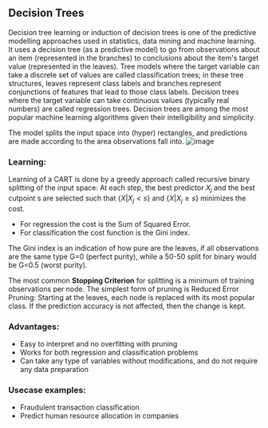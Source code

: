 ## Decision Trees

Decision tree learning or induction of decision trees is one of the predictive modelling approaches used in statistics, data mining and machine learning. It uses a decision tree (as a predictive model) to go from observations about an item (represented in the branches) to conclusions about the item's target value (represented in the leaves). Tree models where the target variable can take a discrete set of values are called classification trees; in these tree structures, leaves represent class labels and branches represent conjunctions of features that lead to those class labels. Decision trees where the target variable can take continuous values (typically real numbers) are called regression trees. Decision trees are among the most popular machine learning algorithms given their intelligibility and simplicity.

The model splits the input space into (hyper) rectangles, and predictions are made according to the area observations fall into.
![image](https://user-images.githubusercontent.com/12089275/120892513-0378f580-c60f-11eb-826f-72e1c163d82c.png)


### Learning:


Learning of a CART is done by a greedy approach called recursive binary splitting of the input space:
At each step, the best predictor $X_j$ and the best cutpoint s
are selected such that $\{X|X_j < s\}$  and $\{X|X_j ≥ s\}$ 
minimizes the cost.
- For regression the cost is the Sum of Squared Error.
- For classification the cost function is the Gini index.
    
The Gini index is an indication of how pure are the leaves, if all observations are the same type G=0 (perfect purity),
while a 50-50 split for binary would be G=0.5 (worst purity).
    
The most common **Stopping Criterion** for splitting is a minimum of training observations per node.
The simplest form of pruning is Reduced Error Pruning:
Starting at the leaves, each node is replaced with its most popular class. If the prediction accuracy is not affected, then
the change is kept.
    
    
### Advantages:
+ Easy to interpret and no overfitting with pruning
+ Works for both regression and classification problems
+ Can take any type of variables without modifications, and do not require any data preparation

### Usecase examples:
- Fraudulent transaction classification
- Predict human resource allocation in companies
